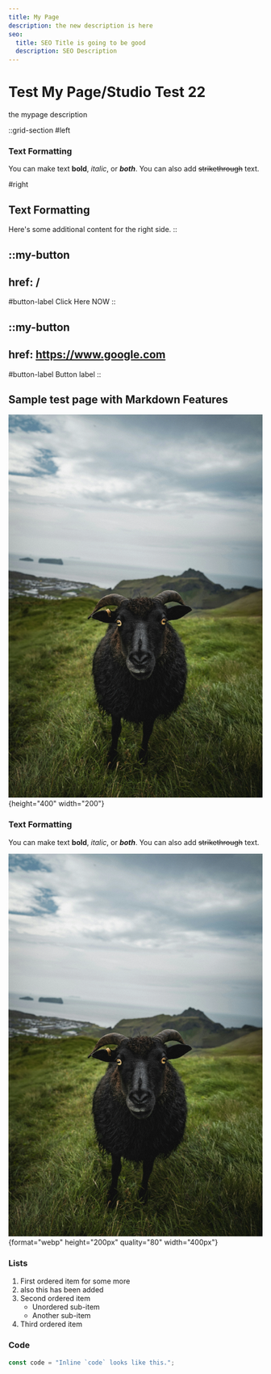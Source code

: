 ```yaml
---
title: My Page
description: the new description is here
seo:
  title: SEO Title is going to be good
  description: SEO Description
---
```


# Test My Page/Studio Test 22

the mypage description

::grid-section
#left
### Text Formatting
You can make text **bold**, *italic*, or ***both***. You can also add ~~strikethrough~~ text.

#right
<h2 class="mt-0 pt-0 mb-0 pb-0 not-prose text-3xl font-bold">Text Formatting</h2>
Here's some additional content for the right side.
::

::my-button
---
href: /
---
#button-label
Click Here NOW
::

::my-button
---
href: https://www.google.com
---
#button-label
Button label
::

## Sample test page with Markdown Features

<div class="h-8"></div>

![Test Image](/karsten-winegeart-1GRm2Kdwykc-unsplash.webp){height="400" width="200"}

### Text Formatting

<div class="h-4"></div>

You can make text **bold**, *italic*, or ***both***. You can also add ~~strikethrough~~ text.

<div class="h-8"></div>

![the alt tag](/karsten-winegeart-1GRm2Kdwykc-unsplash.webp){format="webp" height="200px" quality="80" width="400px"}

### Lists

<div class="h-4"></div>

1. First ordered item for some more
2. also this has been added
3. Second ordered item
   - Unordered sub-item
   - Another sub-item
4. Third ordered item

### Code

<div class="h-4"></div>

```javascript
const code = "Inline `code` looks like this.";
```
